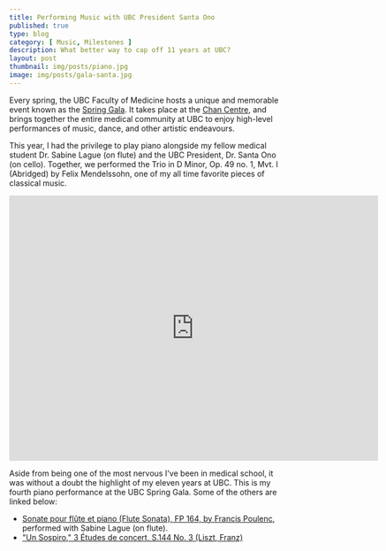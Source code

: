 ```yaml
---
title: Performing Music with UBC President Santa Ono
published: true
type: blog
category: [ Music, Milestones ]
description: What better way to cap off 11 years at UBC?
layout: post
thumbnail: img/posts/piano.jpg
image: img/posts/gala-santa.jpg
---
```


Every spring, the UBC Faculty of Medicine hosts a unique and memorable
event known as the [Spring Gala](http://www.ubcmedspringgala.com/).
It takes place at the [Chan Centre](https://chancentre.com/), and
brings together the entire medical community at UBC to enjoy high-level
performances of music, dance, and other artistic endeavours.

This year, I had the privilege to play piano alongside my fellow medical
student Dr. Sabine Lague (on flute) and the UBC President,
Dr. Santa Ono (on cello). Together, we performed the Trio in D Minor,
Op. 49 no. 1, Mvt. I (Abridged) by Felix Mendelssohn, one of my
all time favorite pieces of classical music.

<iframe width="667.50" height="480" src="https://www.youtube.com/embed/FFLoRvACv6k" frameborder="0" allow="accelerometer; autoplay; encrypted-media; gyroscope; picture-in-picture" allowfullscreen></iframe>

Aside from being one of the most nervous I've been in medical school,
it was without a doubt the highlight of my eleven years at UBC.
This is my fourth piano performance at the UBC Spring Gala.
Some of the others are linked below:

- [Sonate pour flûte et piano (Flute Sonata), FP 164, by Francis Poulenc](https://www.youtube.com/watch?v=giLP4unywQ4&feature=youtu.be), performed with Sabine Lague (on flute).
- ["Un Sospiro," 3 Études de concert, S.144 No. 3 (Liszt, Franz)](https://www.youtube.com/watch?v=6lT7WGQSM1w&feature=youtu.be)
